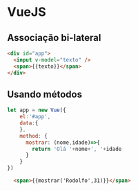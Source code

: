 # VueJS

## Associação bi-lateral

```html
<div id="app">
  <input v-model="texto" />
  <span>{{texto}}</span>
</div>
```

## Usando métodos

```js
let app = new Vue({
    el:'#app',
    data:{
    },
    method: {
      mostrar: (nome,idade)=>{
        return 'Olá '+nome+', '+idade
      }
    }
})
```

```html
  <span>{{mostrar('Rodolfo',31)}}</span>
```
